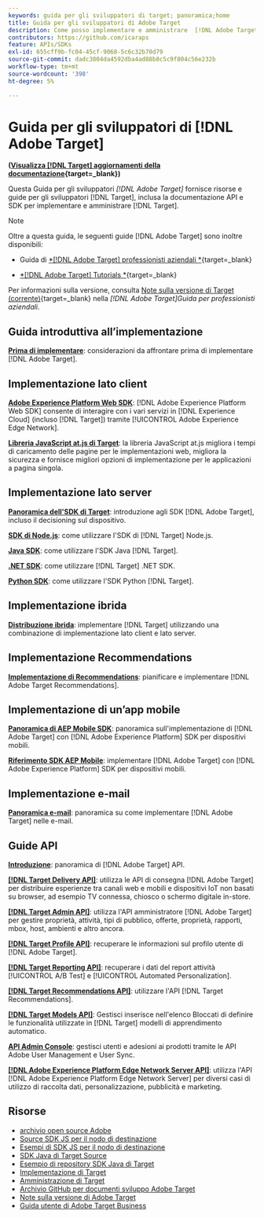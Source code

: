 ```yaml
---
keywords: guida per gli sviluppatori di target; panoramica;home
title: Guida per gli sviluppatori di Adobe Target
description: Come posso implementare e amministrare  [!DNL Adobe Target]  e lavorare con le relative API e SDK?
contributors: https://github.com/icaraps
feature: APIs/SDKs
exl-id: 655cff9b-fc04-45cf-9068-5c6c32b70d79
source-git-commit: dadc3804da4592dba4ad88b8c5c9f804c56e232b
workflow-type: tm+mt
source-wordcount: '398'
ht-degree: 5%

---
```


# Guida per gli sviluppatori di [!DNL Adobe Target]

**([Visualizza [!DNL Target] aggiornamenti della documentazione](https://experienceleague.adobe.com/docs/target/using/release-notes/doc-change.html?lang=it){target=_blank})**

Questa Guida per gli sviluppatori *[!DNL Adobe Target]* fornisce risorse e guide per gli sviluppatori [!DNL Target], inclusa la documentazione API e SDK per implementare e amministrare [!DNL Target].

>[!NOTE]
>
>Oltre a questa guida, le seguenti guide [!DNL Adobe Target] sono inoltre disponibili:
>
>* Guida di [*[!DNL Adobe Target] professionisti aziendali *](https://experienceleague.adobe.com/docs/target/using/target-home.html?lang=it){target=_blank}
>
>* [*[!DNL Adobe Target] Tutorials *](https://experienceleague.adobe.com/docs/target-learn/tutorials/overview.html?lang=it){target=_blank}
>
>Per informazioni sulla versione, consulta [Note sulla versione di Target (corrente)](https://experienceleague.adobe.com/docs/target/using/release-notes/release-notes.html?lang=it){target=_blank} nella *[!DNL Adobe Target]Guida per professionisti aziendali*.

## Guida introduttiva all’implementazione

**[Prima di implementare](/help/dev/before-implement/considerations-before-you-implement-target.md)**: considerazioni da affrontare prima di implementare [!DNL Adobe Target].

## Implementazione lato client

[**Adobe Experience Platform Web SDK**](/help/dev/implement/client-side/aep-web-sdk.md): [!DNL Adobe Experience Platform Web SDK] consente di interagire con i vari servizi in [!DNL Experience Cloud] (incluso [!DNL Target]) tramite [!UICONTROL Adobe Experience Edge Network].

[**Libreria JavaScript at.js di Target**](/help/dev/implement/client-side/overview.md): la libreria JavaScript at.js migliora i tempi di caricamento delle pagine per le implementazioni web, migliora la sicurezza e fornisce migliori opzioni di implementazione per le applicazioni a pagina singola.

## Implementazione lato server

[**Panoramica dell&#39;SDK di Target**](implement/server-side/server-side-overview.md): introduzione agli SDK [!DNL Adobe Target], incluso il decisioning sul dispositivo.

[**SDK di Node.js**](implement/server-side/node-js/overview.md): come utilizzare l&#39;SDK di [!DNL Target] Node.js.

[**Java SDK**](implement/server-side/java/overview.md): come utilizzare l&#39;SDK Java [!DNL Target].

[**.NET SDK**](implement/server-side/net/overview.md): come utilizzare [!DNL Target] .NET SDK.

[**Python SDK**](implement/server-side/python/overview.md): come utilizzare l&#39;SDK Python [!DNL Target].

## Implementazione ibrida

[**Distribuzione ibrida**](implement/hybrid/hybrid-overview.md): implementare [!DNL Target] utilizzando una combinazione di implementazione lato client e lato server.

## Implementazione Recommendations

[**Implementazione di Recommendations**](implement/recommendations/recommendations.md): pianificare e implementare [!DNL Adobe Target Recommendations].

## Implementazione di un’app mobile

[**Panoramica di AEP Mobile SDK**](implement/mobile/overview.md): panoramica sull&#39;implementazione di [!DNL Adobe Target] con [!DNL Adobe Experience Platform] SDK per dispositivi mobili.

[**Riferimento SDK AEP Mobile**](https://developer.adobe.com/client-sdks/documentation/): implementare [!DNL Adobe Target] con [!DNL Adobe Experience Platform] SDK per dispositivi mobili.

## Implementazione e-mail

[**Panoramica e-mail**](implement/email/overview.md): panoramica su come implementare [!DNL Adobe Target] nelle e-mail.

## Guide API

[**Introduzione**](before-administer/target-api-overview.md): panoramica di [!DNL Adobe Target] API.

[**[!DNL Target Delivery API]**](/help/dev/implement/delivery-api/overview.md): utilizza le API di consegna [!DNL Adobe Target] per distribuire esperienze tra canali web e mobili e dispositivi IoT non basati su browser, ad esempio TV connessa, chiosco o schermo digitale in-store.

[**[!DNL Target Admin API]**](administer/admin-api/admin-api-overview-new.md): utilizza l&#39;API amministratore [!DNL Adobe Target] per gestire proprietà, attività, tipi di pubblico, offerte, proprietà, rapporti, mbox, host, ambienti e altro ancora.

[**[!DNL Target Profile API]**](/help/dev/administer/profile-api/profiles-api.md): recuperare le informazioni sul profilo utente di [!DNL Adobe Target].

[**[!DNL Target Reporting API]**](https://developer.adobe.com/target/administer/admin-api/#tag/Reports): recuperare i dati del report attività [!UICONTROL A/B Test] e [!UICONTROL Automated Personalization].

[**[!DNL Target Recommendations API]**](https://developer.adobe.com/target/administer/recommendations-api/): utilizzare l&#39;API [!DNL Target Recommendations].

[**[!DNL Target Models API]**](administer/models-api/models-api-overview.md): Gestisci inserisce nell&#39;elenco Bloccati di definire le funzionalità utilizzate in [!DNL Target] modelli di apprendimento automatico.

[**API Admin Console**](https://developer.adobe.com/umapi/): gestisci utenti e adesioni ai prodotti tramite le API Adobe User Management e User Sync.

[**[!DNL Adobe Experience Platform Edge Network Server API]**](https://experienceleague.adobe.com/docs/experience-platform/edge-network-server-api/overview.html?lang=it): utilizza l&#39;API [!DNL Adobe Experience Platform Edge Network Server] per diversi casi di utilizzo di raccolta dati, personalizzazione, pubblicità e marketing.

## Risorse

* [archivio open source Adobe](https://github.com/adobe)
* [Source SDK JS per il nodo di destinazione](https://github.com/adobe/target-nodejs-sdk)
* [Esempi di SDK JS per il nodo di destinazione](https://github.com/adobe/target-nodejs-sdk-samples)
* [SDK Java di Target Source](https://github.com/adobe/target-java-sdk)
* [Esempio di repository SDK Java di Target](https://github.com/adobe/target-java-sdk-samples)
* [Implementazione di Target](./before-implement/prepare-to-implement-target.md)
* [Amministrazione di Target](./before-administer/target-api-overview.md)
* [Archivio GitHub per documenti sviluppo Adobe Target](https://github.com/AdobeDocs/target-developers)
* [Note sulla versione di Adobe Target](https://experienceleague.adobe.com/docs/target/using/release-notes/release-notes.html?lang=it)
* [Guida utente di Adobe Target Business](https://experienceleague.adobe.com/docs/target/using/target-home.html?lang=it)

